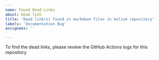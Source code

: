 ```yaml
---
name: Found Dead Links
about: Dead link
title: 'Dead link(s) found in markdown files in helium repository'
labels: 'Documentation Bug'
assignees: ''

---
```


To find the dead links, please review the GitHub Actions logs for this repository